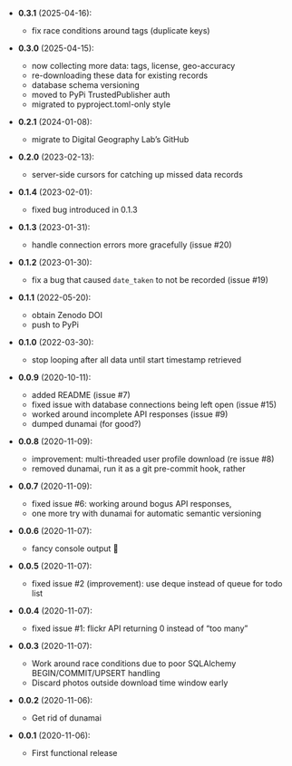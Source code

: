 - **0.3.1** (2025-04-16):
    - fix race conditions around tags (duplicate keys)

- **0.3.0** (2025-04-15):
    - now collecting more data: tags, license, geo-accuracy
    - re-downloading these data for existing records
    - database schema versioning
    - moved to PyPi TrustedPublisher auth
    - migrated to pyproject.toml-only style

- **0.2.1** (2024-01-08):
    - migrate to Digital Geography Lab’s GitHub

- **0.2.0** (2023-02-13):
    - server-side cursors for catching up missed data records

- **0.1.4** (2023-02-01):
    - fixed bug introduced in 0.1.3

- **0.1.3** (2023-01-31):
    - handle connection errors more gracefully (issue #20)

- **0.1.2** (2023-01-30):
    - fix a bug that caused `date_taken` to not be recorded (issue #19)

- **0.1.1** (2022-05-20):
    - obtain Zenodo DOI
    - push to PyPi

- **0.1.0** (2022-03-30):
    - stop looping after all data until start timestamp retrieved

- **0.0.9** (2020-10-11):
    - added README (issue #7)
    - fixed issue with database connections being left open (issue #15)
    - worked around incomplete API responses (issue #9)
    - dumped dunamai (for good?)


- **0.0.8** (2020-11-09):
    - improvement: multi-threaded user profile download (re issue #8)
    - removed dunamai, run it as a git pre-commit hook, rather


- **0.0.7** (2020-11-09):
    - fixed issue #6: working around bogus API responses,
    - one more try with dunamai for automatic semantic versioning


- **0.0.6** (2020-11-07):
    - fancy console output 💍


- **0.0.5** (2020-11-07):
    - fixed issue #2 (improvement): use deque instead of queue for todo list


- **0.0.4** (2020-11-07):
    - fixed issue #1: flickr API returning 0 instead of “too many”


- **0.0.3** (2020-11-07):
    - Work around race conditions due to poor SQLAlchemy BEGIN/COMMIT/UPSERT handling
    - Discard photos outside download time window early


- **0.0.2** (2020-11-06):
    - Get rid of dunamai


- **0.0.1** (2020-11-06):
    - First functional release
